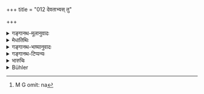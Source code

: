 +++
title = "012 देवताभ्यस् तु"

+++

<details><summary>गङ्गानथ-मूलानुवादः</summary>

Having offered to the gods that most pure offering consisting of wild-growing things, he shall take to himself the remnant, as also the salt prepared by himself—(12).
</details>

<details><summary>मेधातिथिः</summary>

पर्वसु यद् देवताभ्यो दत्तं तच्छिष्टम् एव भक्षयेन् न शाकमूलफलादि । **शेषम् आत्मनि युञ्जीत** आत्मनिमित्तम् उपयोजयेत्, आत्मार्थं शरीरस्थित्यर्थम् इत्य् अर्थः । **स्वयं कृतं च लवणं** न[^३] सैन्धवादि निषेवेत ॥ ६.१२ ॥


[^३]:
     M G omit: na
</details>

<details><summary>गङ्गानथ-भाष्यानुवादः</summary>

He should eat only what remains after the offerings to the gods have been made on the New and Full moon days,—and not any herbs, roots, fruits and the rest.—‘*He shall take to himself the remnant*’ shall use it for his own purposes, *i.e*., for the sustaining of his body.

He should eat only such salt as is ‘*prepared by himself*’ and not rock-salt &c.—(12).
</details>

<details><summary>गङ्गानथ-टिप्पन्यः</summary>

‘*Lavaṇam svayam kṛtam*’—‘Collected from saltmarshes’
(Kullūka);—‘collected from salt or alkaline elements of trees and the
like’ (Nārāyaṇa).

This verse is quoted in *Mitākṣarā* (on 3.46), which explains that the
salt is to be collected from salt-marshes.
</details>

<details><summary>भारुचिः</summary>

तच्छेषवृत्तितास्य नियम्यते ॥ ६.१२ ॥
</details>

<details><summary>Bühler</summary>

012	Having offered those most pure sacrificial viands, consisting of the produce of the forest, he may use the remainder for himself, (mixed with) salt prepared by himself.
</details>
